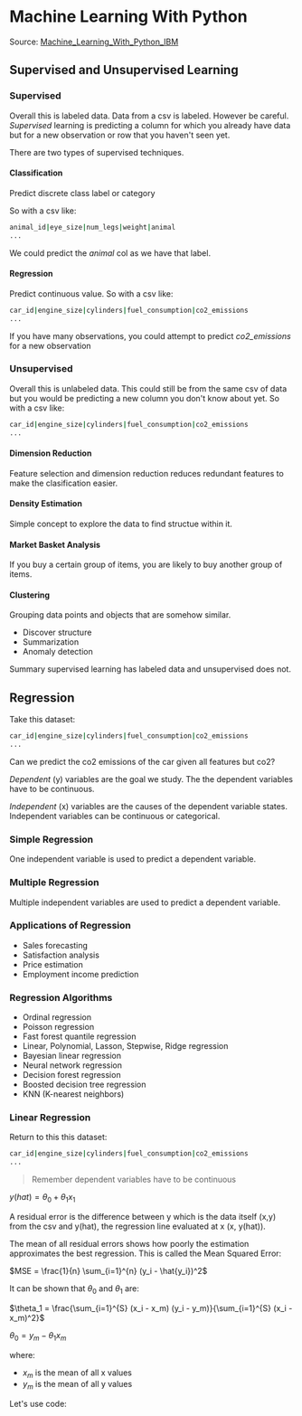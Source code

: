 # Machine Learning With Python
Source: [Machine_Learning_With_Python_IBM](https://www.coursera.org/learn/machine-learning-with-python)

## Supervised and Unsupervised Learning

### Supervised
Overall this is labeled data. Data from a csv is labeled. However be careful. *Supervised* learning is predicting a column for which you already have data but for a new observation or row that you haven't seen yet.

There are two types of supervised techniques.

#### Classification
Predict discrete class label or category

So with a csv like:

```bash
animal_id|eye_size|num_legs|weight|animal
...
```

We could predict the *animal* col as we have that label.

#### Regression
Predict continuous value. So with a csv like:

```bash
car_id|engine_size|cylinders|fuel_consumption|co2_emissions
...
```

If you have many observations, you could attempt to predict *co2_emissions*  for a new observation

### Unsupervised
Overall this is unlabeled data. This could still be from the same csv of data but you would be predicting a new column you don't know about yet. So with a csv like:

```bash
car_id|engine_size|cylinders|fuel_consumption|co2_emissions
...
```

#### Dimension Reduction
Feature selection and dimension reduction reduces redundant features to make the clasification easier.

#### Density Estimation
Simple concept to explore the data to find structue within it.

#### Market Basket Analysis
If you buy a certain group of items, you are likely to buy another group of items.

#### Clustering
Grouping data points and objects that are somehow similar.

* Discover structure
* Summarization
* Anomaly detection

Summary supervised learning has labeled data and unsupervised does not.

## Regression
Take this dataset:
```bash
car_id|engine_size|cylinders|fuel_consumption|co2_emissions
...
```

Can we predict the co2 emissions of the car given all features but co2?

*Dependent* (y) variables are the goal we study. The the dependent variables have to be continuous.

*Independent* (x) variables are the causes of the dependent variable states. Independent variables can be continuous or categorical.

### Simple Regression
One independent variable is used to predict a dependent variable. 

### Multiple Regression
Multiple independent variables are used to predict a dependent variable. 

### Applications of Regression
* Sales forecasting
* Satisfaction analysis
* Price estimation
* Employment income prediction

### Regression Algorithms
* Ordinal regression
* Poisson regression
* Fast forest quantile regression
* Linear, Polynomial, Lasson, Stepwise, Ridge regression
* Bayesian linear regression
* Neural network regression
* Decision forest regression
* Boosted decision tree regression
* KNN (K-nearest neighbors)

### Linear Regression
Return to this this dataset:
```bash
car_id|engine_size|cylinders|fuel_consumption|co2_emissions
...
```

> Remember dependent variables have to be continuous

$y(hat) = \theta_0 + \theta_1 x_1$


A residual error is the difference between y which is the data itself (x,y) from the csv and y(hat), the regression line evaluated at x (x, y(hat)).

The mean of all residual errors shows how poorly the estimation approximates the best regression. This is called the Mean Squared Error:

$MSE = \frac{1}{n} \sum_{i=1}^{n} (y_i - \hat{y_i})^2$

It can be shown that $\theta_0$ and $\theta_1$ are:

$\theta_1 = \frac{\sum_{i=1}^{S} (x_i - x_m) (y_i - y_m)}{\sum_{i=1}^{S} (x_i - x_m)^2}$

$\theta_0 = y_m - \theta_1 x_m$

where:

* $x_m$ is the mean of all x values
* $y_m$ is the mean of all y values


Let's use code:
```python

```

